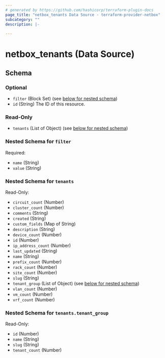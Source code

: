 ```yaml
---
# generated by https://github.com/hashicorp/terraform-plugin-docs
page_title: "netbox_tenants Data Source - terraform-provider-netbox"
subcategory: ""
description: |-
  
---
```


# netbox_tenants (Data Source)





<!-- schema generated by tfplugindocs -->
## Schema

### Optional

- `filter` (Block Set) (see [below for nested schema](#nestedblock--filter))
- `id` (String) The ID of this resource.

### Read-Only

- `tenants` (List of Object) (see [below for nested schema](#nestedatt--tenants))

<a id="nestedblock--filter"></a>
### Nested Schema for `filter`

Required:

- `name` (String)
- `value` (String)


<a id="nestedatt--tenants"></a>
### Nested Schema for `tenants`

Read-Only:

- `circuit_count` (Number)
- `cluster_count` (Number)
- `comments` (String)
- `created` (String)
- `custom_fields` (Map of String)
- `description` (String)
- `device_count` (Number)
- `id` (Number)
- `ip_address_count` (Number)
- `last_updated` (String)
- `name` (String)
- `prefix_count` (Number)
- `rack_count` (Number)
- `site_count` (Number)
- `slug` (String)
- `tenant_group` (List of Object) (see [below for nested schema](#nestedobjatt--tenants--tenant_group))
- `vlan_count` (Number)
- `vm_count` (Number)
- `vrf_count` (Number)

<a id="nestedobjatt--tenants--tenant_group"></a>
### Nested Schema for `tenants.tenant_group`

Read-Only:

- `id` (Number)
- `name` (String)
- `slug` (String)
- `tenant_count` (Number)


